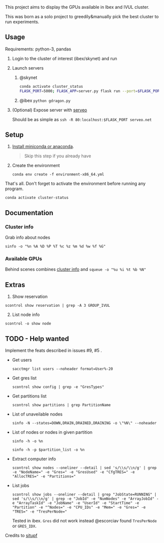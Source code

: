 This project aims to display the GPUs available in Ibex and IVUL cluster.

This was born as a solo project to greedily&manually pick the best cluster to run experiments.

## Usage

Requirements: python-3, pandas

1. Login to the cluster of interest (ibex/skynet) and run

2. Launch servers

    1. @skynet

        ```bash
        conda activate cluster_status
        FLASK_PORT=5000; FLASK_APP=server.py flask run --port=$FLASK_PORT
        ```

    1. @ibex `python gdragon.py`

3. (Optional) Expose server with [serveo](https://serveo.net/)

    Should be as simple as `ssh -R 80:localhost:$FLASK_PORT serveo.net`

## Setup

1. [Install miniconda or anaconda](https://docs.conda.io/projects/conda/en/latest/user-guide/install/linux.html#installing-on-linux).

    > Skip this step if you already have 

1. Create the environment

    `conda env create -f environment-x86_64.yml`

That's all. Don't forget to activate the environment before running any program.

`conda activate cluster-status`

## Documentation

### Cluster info

Grab info about nodes

`sinfo -o "%n %A %D %P %T %c %z %m %d %w %f %G"`

### Available GPUs

Behind scenes combines [cluster info](#Cluster-info) and `squeue -o "%u %i %t %b %N"`

## Extras

1. Show reservation

  `scontrol show reservation | grep -A 3 GROUP_IVUL`

2. List node info

  `scontrol -o show node`

## TODO - Help wanted

Implement the feats described in issues #9, #5 .

- Get users

  `sacctmgr list users --noheader format=User%-20`

- Get gres list

  `scontrol show config | grep -e "GresTypes"`

- Get partitions list

  `scontrol show partitions | grep PartitionName`

- List of unaveilable nodes

  `sinfo -N --states=DOWN,DRAIN,DRAINED,DRAINING -o \"%N\" --noheader`

- List of nodes or nodes in given partition

  `sinfo -h -o %n`

  `sinfo -h -p $partition_list -o %n`

- Extract computer info

  `scontrol show nodes --oneliner --detail | sed 's/\\s/\\n/g' | grep -e "NodeName=" -e "Gres=" -e "GresUsed" -e "CfgTRES=" -e "AllocTRES=" -e "Partitions="`

- List jobs

  `scontrol show jobs --oneliner --detail | grep "JobState=RUNNING" | sed 's/\\s/\\n/g' | grep -e "JobId" -e "NumNodes" -e "ArrayJobId" -e "ArrayTaskId" -e "JobName" -e "UserId" -e "StartTime" -e "Partition" -e "^Nodes=" -e "CPU_IDs" -e "Mem=" -e "Gres=" -e "TRES=" -e "TresPerNode="`

  Tested in ibex. `Gres` did not work instead @escorciav found `TresPerNode` or `GRES_IDX`.

Credits to [situpf](https://github.com/situpf/smem)
